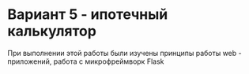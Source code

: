 # Вариант 5 - ипотечный калькулятор

При выполнении этой работы были изучены принципы работы web - приложений, работа с микрофреймворк Flask
